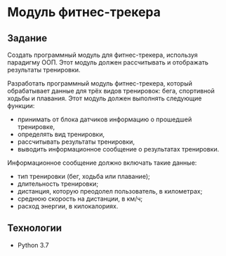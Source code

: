 # Модуль фитнес-трекера

## Задание

Создать программный модуль для фитнес-трекера, используя парадигму ООП. Этот модуль должен рассчитывать и отображать результаты тренировки.

Разработать программный модуль фитнес-трекера, который обрабатывает данные для трёх видов тренировок: бега, спортивной ходьбы и плавания. 
Этот модуль должен выполнять следующие функции:
- принимать от блока датчиков информацию о прошедшей тренировке,
- определять вид тренировки,
- рассчитывать результаты тренировки,
- выводить информационное сообщение о результатах тренировки.

Информационное сообщение должно включать такие данные:
- тип тренировки (бег, ходьба или плавание);
- длительность тренировки;
- дистанция, которую преодолел пользователь, в километрах;
- среднюю скорость на дистанции, в км/ч;
- расход энергии, в килокалориях.

## Технологии

- Python 3.7  
